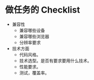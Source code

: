 # 做任务的 Checklist
* 兼容性
  * 兼容哪些设备
  * 兼容哪些浏览器
  * 分辨率要求
* 技术方面
  * 代码风格。
  * 技术选型。是否有要求要用什么技术。
  * 性能要求。
  * 测试，覆盖率。